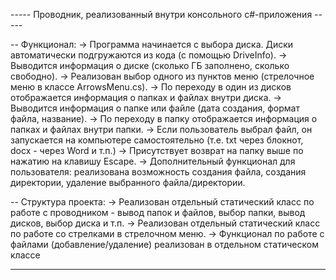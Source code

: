 ----- Проводник, реализованный внутри консольного с#-приложения -----

-- Функционал:
-> Программа начинается с выбора диска. Диски автоматически подгружаются из кода (с помощью DriveInfo).
-> Выводится информация о диске (сколько ГБ заполнено, сколько свободно).
-> Реализован выбор одного из пунктов меню (стрелочное меню в классе ArrowsMenu.cs).
-> По переходу в один из дисков отображается информация о папках и файлах внутри диска.
-> Выводится информация о папке или файле (дата создания, формат файла, название).
-> По переходу в папку отображается информация о папках и файлах внутри папки.
-> Если пользователь выбрал файл, он запускается на компьютере самостоятельно (т.е. txt через блокнот, docx - через Word и т.п.)
-> Присутствует возврат на папку выше по нажатию на клавишу Escape.
-> Дополнительный функционал для пользователя: реализована возможность создания файла, создания директории, удаление выбранного файла/директории.

-- Структура проекта:
-> Реализован отдельный статический класс по работе с проводником - вывод папок и файлов, выбор папки, вывод дисков, выбор диска и т.п.
-> Реализован отдельный статический класс по работе со стрелками в стрелочном меню.
-> Функционал по работе с файлами (добавление/удаление) реализован в отдельном статическом классе

----------------------------------------------------------------------
